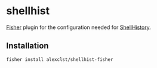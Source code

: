 # shellhist
[Fisher](https://github.com/jorgebucaran/fisher) plugin for the configuration needed for [ShellHistory](https://loshadki.app/shellhistory/).

## Installation

```
fisher install alexclst/shellhist-fisher
```
